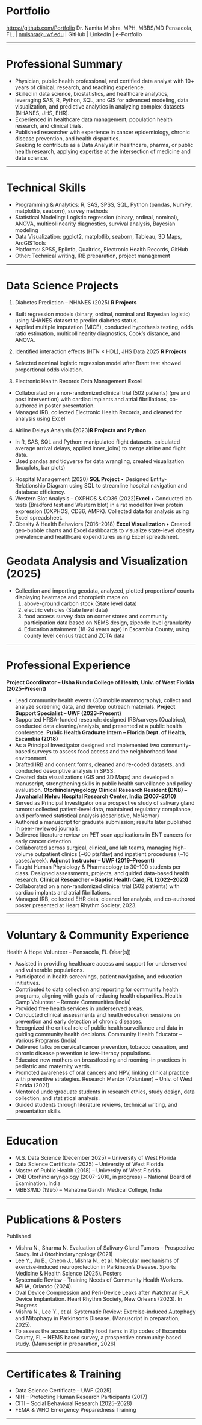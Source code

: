 # Portfolio
https://github.com/Portfolio
Dr. Namita Mishra, MPH, MBBS/MD
Pensacola, FL, | nmishra@uwf.edu |  GitHub | LinkedIn | e-Portfolio
________________________________________
# Professional Summary
- Physician, public health professional, and certified data analyst with 10+ years of clinical, research, and teaching experience.
- Skilled in data science, biostatistics, and healthcare analytics, leveraging SAS, R, Python, SQL, and GIS for advanced modeling, data visualization, and predictive analytics in analyzing complex datasets (NHANES, JHS, EHR).
- Experienced in healthcare data management, population health research, and clinical trials. 
- Published researcher with experience in cancer epidemiology, chronic disease prevention, and health disparities.  
Seeking to contribute as a Data Analyst in healthcare, pharma, or public health research, applying expertise at the intersection of medicine and data science.
________________________________________
# Technical Skills
- Programming & Analytics: R, SAS, SPSS, SQL, Python (pandas, NumPy, matplotlib, seaborn), survey methods
- Statistical Modeling: Logistic regression (binary, ordinal, nominal), ANOVA, multicollinearity diagnostics, survival analysis, Bayesian modeling
- Data Visualization: ggplot2, matplotlib, seaborn, Tableau, 3D Maps, ArcGISTools
- Platforms: SPSS, EpiInfo, Qualtrics, Electronic Health Records, GitHub
- Other: Technical writing, IRB preparation, project management
________________________________________
# Data Science Projects 

1. Diabetes Prediction – NHANES (2025) **R Projects**
- Built regression models (binary, ordinal, nominal and Bayesian logistic) using NHANES dataset to predict diabetes status.
- Applied multiple imputation (MICE), conducted hypothesis testing, odds ratio estimation, multicollinearity diagnostics, Cook’s distance, and ANOVA.
2. Identified interaction effects (HTN × HDL), JHS Data 2025 **R Projects**
- Selected nominal logistic regression model after Brant test showed proportional odds violation.
3. Electronic Health Records Data Management **Excel**
- Collaborated on a non-randomized clinical trial (502 patients) (pre and post intervention) with cardiac implants and atrial fibrillations, co-authored in poster 	presentation.
- Managed IRB, collected Electronic Health Records, and cleaned for analysis using Excel
4. Airline Delays Analysis (2023)**R Projects and Python**
- In R, SAS, SQL and Python: manipulated flight datasets, calculated average arrival delays, applied inner_join() to merge airline and flight data.
- Used pandas and tidyverse for data wrangling, created visualization (boxplots, bar plots)
5. Hospital Management (2020) **SQL Project**
•	Designed Entity-Relationship Diagram using SQL to streamline hospital navigation and database efficiency.
5. Western Blot Analysis – OXPHOS & CD36 (2022)**Excel**
•	Conducted lab tests (Bradford test and Western blot) in a rat model for liver protein expression (OXPHOS, CD36, AMPK). Collected data for analysis using Excel spreadsheet. 
6. Obesity & Health Behaviors (2016–2018) **Excel Visualization**
•	Created geo-bubble charts and Excel dashboards to visualize state-level obesity prevalence and healthcare expenditures using Excel spreadsheet.

# Geodata Analysis and Visualization (2025)
- Collection and importing geodata, analyzed, plotted proportions/ counts displaying heatmaps and choropleth maps on
  1. above-ground carbon stock (State level data)
  2. electric vehicles (State level data)
  3. food access survey data on corner stores and community participation data based on NEMS design, zipcode level granularity
  4. Education attainment (18-24 years age) in Escambia County, using county level census tract and ZCTA data 
 _______________________________________
# Professional Experience
**Project Coordinator – Usha Kundu College of Health, Univ. of West Florida (2025–Present)**
- Lead community health events (3D mobile mammography), collect and analyze screening data, and develop outreach materials.
**Project Support Specialist – UWF (2023–Present)**
- Supported HRSA-funded research: designed IRB/surveys (Qualtrics), conducted data cleaning/analysis, and presented at a public health conference.
**Public Health Graduate Intern – Florida Dept. of Health, Escambia (2018)**
- As a Principal Investigator designed and implemented two community-based surveys to assess food access and the neighborhood food environment.
- Drafted IRB and consent forms, cleaned and re-coded datasets, and conducted descriptive analysis in SPSS.
- Created data visualizations (GIS and 3D Maps) and developed a manuscript, strengthening skills in public health surveillance and policy evaluation.
**Otorhinolaryngology Clinical Research Resident (DNB) – Jawaharlal Nehru Hospital Research Center, India (2007–2010)**
- Served as Principal Investigator on a prospective study of salivary gland tumors: collected patient-level data, maintained regulatory compliance, and performed statistical analysis (descriptive, McNemar)
- Authored a manuscript for graduate submission; results later published in peer-reviewed journals.
- Delivered literature review on PET scan applications in ENT cancers for early cancer detection.
- Collaborated across surgical, clinical, and lab teams, managing high-volume outpatient clinics (~60 pts/day) and inpatient procedures (~16 cases/week).
**Adjunct Instructor – UWF (2019–Present)**
- Taught Human Physiology & Pharmacology to 30–100 students per class. Designed assessments, projects, and guided data-based health research.
**Clinical Researcher – Baptist Health Care, FL (2022–2023)**
- Collaborated on a non-randomized clinical trial (502 patients) with cardiac implants and atrial fibrillations.
- Managed IRB, collected EHR data, cleaned for analysis, and co-authored poster presented at Heart Rhythm Society, 2023.
________________________________________
# Voluntary & Community Experience
Health & Hope Volunteer – Pensacola, FL (Year[s])
- Assisted in providing healthcare access and support for underserved and vulnerable populations.
- Participated in health screenings, patient navigation, and education initiatives.
- Contributed to data collection and reporting for community health programs, aligning with goals of reducing health disparities.
Health Camp Volunteer – Remote Communities (India)
- Provided free health services in underserved areas.
- Conducted clinical assessments and health education sessions on prevention and early detection of chronic diseases.
- Recognized the critical role of public health surveillance and data in guiding community health decisions.
Community Health Educator – Various Programs (India)
- Delivered talks on cervical cancer prevention, tobacco cessation, and chronic disease prevention to low-literacy populations.
- Educated new mothers on breastfeeding and rooming-in practices in pediatric and maternity wards.
- Promoted awareness of oral cancers and HPV, linking clinical practice with preventive strategies.
Research Mentor (Volunteer) – Univ. of West Florida (2021)
- Mentored undergraduate students in research ethics, study design, data collection, and statistical analysis.
- Guided students through literature reviews, technical writing, and presentation skills.
________________________________________
# Education
- M.S. Data Science (December 2025) – University of West Florida
- Data Science Certificate (2025) – University of West Florida
- Master of Public Health (2018) – University of West Florida
- DNB Otorhinolaryngology (2007–2010, in progress) – National Board of Examination, India
- MBBS/MD (1995) – Mahatma Gandhi Medical College, India
________________________________________
# Publications & Posters
Published
- Mishra N., Sharma N. Evaluation of Salivary Gland Tumors – Prospective Study. Int J Otorhinolaryngology (2021)
- Lee Y., Ju B., Cheon J., Mishra N., et al. Molecular mechanisms of exercise-induced neuroprotection in Parkinson’s Disease. Sports Medicine & Health Science (2025).
Posters
- Systematic Review – Training Needs of Community Health Workers. APHA, Orlando (2024).
- Oval Device Compression and Peri-Device Leaks after Watchman FLX Device Implantation. Heart Rhythm Society, New Orleans (2023).
In Progress
- Mishra N., Lee Y., et al. Systematic Review: Exercise-induced Autophagy and Mitophagy in Parkinson’s Disease. (Manuscript in preparation, 2025).
- To assess the access to healthy food items in Zip codes of Escambia County, FL – NEMS based survey, a prospective community-based study. (Manuscript in preparation, 2026)
________________________________________
# Certificates & Training
- Data Science Certificate – UWF (2025)
- NIH – Protecting Human Research Participants (2017)
- CITI – Social Behavioral Research (2025–2028)
- FEMA & WHO Emergency Preparedness Training
________________________________________




	
